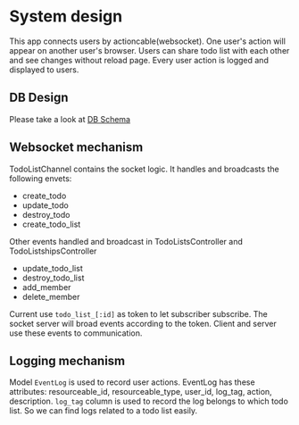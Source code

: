 # System design

This app connects users by actioncable(websocket). One user's action will appear on another user's browser. Users can share todo list with each other and see changes without reload page. Every user action is logged and displayed to users.

## DB Design

Please take a look at [DB Schema](Todos_DB_Schema.png)

## Websocket mechanism

TodoListChannel contains the socket logic. It handles and broadcasts the following envets:

* create_todo
* update_todo
* destroy_todo
* create_todo_list

Other events handled and broadcast in TodoListsController and TodoListshipsController

* update_todo_list
* destroy_todo_list
* add_member
* delete_member

Current use `todo_list_[:id]` as token to let subscriber subscribe. The socket server will broad events according to the token. Client and server use these events to communication.

## Logging mechanism

Model `EventLog` is used to record user actions. EventLog has these attributes: resourceable_id, resourceable_type, user_id, log_tag, action, description. `log_tag` column is used to record the log belongs to which todo list. So we can find logs related to a todo list easily.
